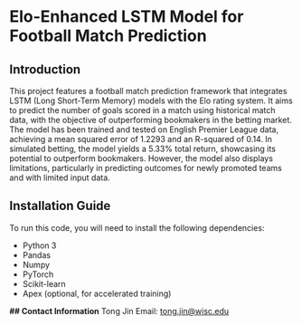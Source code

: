 # Elo-Enhanced LSTM Model for Football Match Prediction

## Introduction
This project features a football match prediction framework that integrates LSTM (Long Short-Term Memory) models with the Elo rating system. It aims to predict the number of goals scored in a match using historical match data, with the objective of outperforming bookmakers in the betting market. The model has been trained and tested on English Premier League data, achieving a mean squared error of 1.2293 and an R-squared of 0.14. In simulated betting, the model yields a 5.33% total return, showcasing its potential to outperform bookmakers. However, the model also displays limitations, particularly in predicting outcomes for newly promoted teams and with limited input data.

## Installation Guide
To run this code, you will need to install the following dependencies:
- Python 3
- Pandas
- Numpy
- PyTorch
- Scikit-learn
- Apex (optional, for accelerated training)

**## Contact Information**
Tong Jin
Email: tong.jin@wisc.edu
